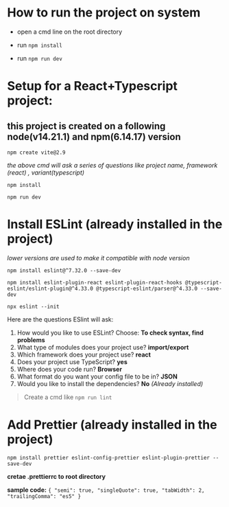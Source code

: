 # How to run the project on system
* open a cmd line on the root directory

* run `npm install`

* run `npm run dev` 

# Setup for a React+Typescript project:

## this project is created on a following node(v14.21.1) and npm(6.14.17) version

`npm create vite@2.9`

*the above cmd will ask a series of questions like project name, framework (react) , variant(typescript)*
  
`npm install`

`npm run dev`

# Install ESLint (already installed in the project)

*lower versions are used to make it compatible with node version*

`npm install eslint@^7.32.0 --save-dev`

`npm install eslint-plugin-react eslint-plugin-react-hooks @typescript-eslint/eslint-plugin@^4.33.0 @typescript-eslint/parser@^4.33.0 --save-dev`

`npx eslint --init`

Here are the questions ESlint will ask:
1) How would you like to use ESLint? Choose: **To check syntax, find problems**
2) What type of modules does your project use? **import/export**
3) Which framework does your project use? **react**
4) Does your project use TypeScript? **yes**
5) Where does your code run? **Browser**
6) What format do you want your config file to be in? **JSON**
8) Would you like to install the dependencies? **No**  *(Already installed)*

> Create a cmd like `npm run lint`


# Add Prettier (already installed in the project)

`npm install prettier eslint-config-prettier eslint-plugin-prettier --save-dev`

**cretae .prettierrc to root directory**

**sample code:**
`{
  "semi": true,
  "singleQuote": true,
  "tabWidth": 2,
  "trailingComma": "es5"
}`


